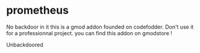 # prometheus
No backdoor in it
this is a gmod addon founded on codefodder. Don't use it for a professionnal project. 
you can find this addon on gmodstore ! 

Unbackdoored
